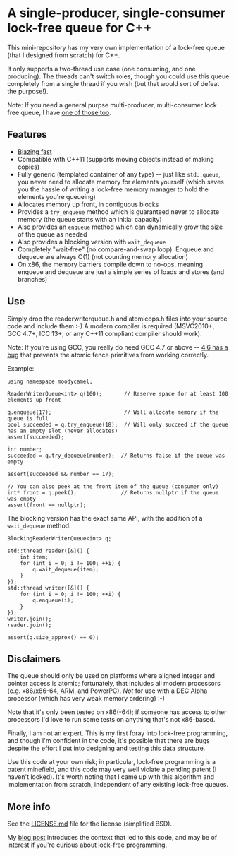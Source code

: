 # A single-producer, single-consumer lock-free queue for C++

This mini-repository has my very own implementation of a lock-free queue (that I designed from scratch) for C++.

It only supports a two-thread use case (one consuming, and one producing). The threads can't switch roles, though
you could use this queue completely from a single thread if you wish (but that would sort of defeat the purpose!).

Note: If you need a general purpse multi-producer, multi-consumer lock free queue, I have [one of those too][mpmc].


## Features

- [Blazing fast][benchmarks]
- Compatible with C++11 (supports moving objects instead of making copies)
- Fully generic (templated container of any type) -- just like `std::queue`, you never need to allocate memory for elements yourself
  (which saves you the hassle of writing a lock-free memory manager to hold the elements you're queueing)
- Allocates memory up front, in contiguous blocks
- Provides a `try_enqueue` method which is guaranteed never to allocate memory (the queue starts with an initial capacity)
- Also provides an `enqueue` method which can dynamically grow the size of the queue as needed
- Also provides a blocking version with `wait_dequeue`
- Completely "wait-free" (no compare-and-swap loop). Enqueue and dequeue are always O(1) (not counting memory allocation)
- On x86, the memory barriers compile down to no-ops, meaning enqueue and dequeue are just a simple series of loads and stores (and branches)


## Use

Simply drop the readerwriterqueue.h and atomicops.h files into your source code and include them :-)
A modern compiler is required (MSVC2010+, GCC 4.7+, ICC 13+, or any C++11 compliant compiler should work).

Note: If you're using GCC, you really do need GCC 4.7 or above -- [4.6 has a bug][gcc46bug] that prevents the atomic fence primitives
from working correctly.

Example:

    using namespace moodycamel;
    
    ReaderWriterQueue<int> q(100);       // Reserve space for at least 100 elements up front
    
    q.enqueue(17);                       // Will allocate memory if the queue is full
    bool succeeded = q.try_enqueue(18);  // Will only succeed if the queue has an empty slot (never allocates)
    assert(succeeded);
    
    int number;
    succeeded = q.try_dequeue(number);  // Returns false if the queue was empty
    
    assert(succeeded && number == 17);
    
    // You can also peek at the front item of the queue (consumer only)
    int* front = q.peek();              // Returns nullptr if the queue was empty
    assert(front == nullptr);
    

The blocking version has the exact same API, with the addition of a `wait_dequeue` method:

    BlockingReaderWriterQueue<int> q;
    
    std::thread reader([&]() {
        int item;
        for (int i = 0; i != 100; ++i) {
            q.wait_dequeue(item);
        }
    });
    std::thread writer([&]() {
        for (int i = 0; i != 100; ++i) {
            q.enqueue(i);
        }
    });
    writer.join();
    reader.join();
    
    assert(q.size_approx() == 0);

    
## Disclaimers

The queue should only be used on platforms where aligned integer and pointer access is atomic; fortunately, that
includes all modern processors (e.g. x86/x86-64, ARM, and PowerPC). *Not* for use with a DEC Alpha processor (which has very weak memory ordering) :-)

Note that it's only been tested on x86(-64); if someone has access to other processors I'd love to run some tests on
anything that's not x86-based.

Finally, I am not an expert. This is my first foray into lock-free programming, and though I'm confident in the code,
it's possible that there are bugs despite the effort I put into designing and testing this data structure.

Use this code at your own risk; in particular, lock-free programming is a patent minefield, and this code may very
well violate a pending patent (I haven't looked). It's worth noting that I came up with this algorithm and
implementation from scratch, independent of any existing lock-free queues.


## More info

See the [LICENSE.md][license] file for the license (simplified BSD).

My [blog post][blog] introduces the context that led to this code, and may be of interest if you're curious
about lock-free programming.


[blog]: http://moodycamel.com/blog/2013/a-fast-lock-free-queue-for-c++
[license]: LICENSE.md
[benchmarks]: http://moodycamel.com/blog/2013/a-fast-lock-free-queue-for-c++#benchmarks
[gcc46bug]: http://stackoverflow.com/questions/16429669/stdatomic-thread-fence-has-undefined-reference
[mpmc]: https://github.com/cameron314/concurrentqueue
